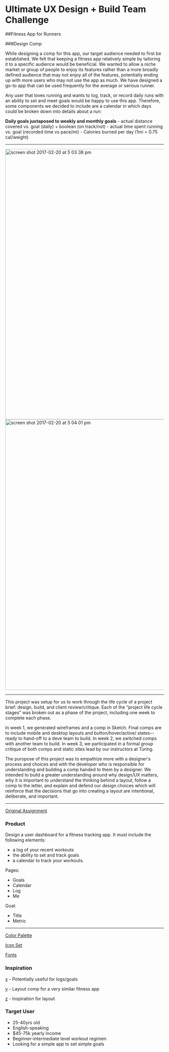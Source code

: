 # Ultimate UX Design + Build Team Challenge

##Fitness App for Runners

###Design Comp

While designing a comp for this app, our target audience needed to first be established. We felt that keeping a fitness app relatively simple by tailoring it to a specific audience would be beneficial. We wanted to allow a niche market or group of people to enjoy its features rather than a more broadly defined audience that may not enjoy all of the features, potentially ending up with more users who may not use the app as much. We have designed a go-to app that can be used frequently for the average or serious runner.

Any user that loves running and wants to log, track, or record daily runs with an ability to set and meet goals would be happy to use this app. Therefore, some components we decided to include are a calendar in which days could be broken down into details about a run:

**Daily goals juxtaposed to weekly and monthly goals**	- actual distance covered vs. goal (daily) + boolean (on track/not)
	- actual time spent running vs. goal (recorded time vs pace/mi)
	- Calories burned per day (1mi = 0.75 cal/weight) 

---

<img width="859" alt="screen shot 2017-02-20 at 5 03 38 pm" src="https://cloud.githubusercontent.com/assets/13802107/23145824/b6fb5476-f78e-11e6-8d53-984534b65344.png">

<img width="860" alt="screen shot 2017-02-20 at 5 04 01 pm" src="https://cloud.githubusercontent.com/assets/13802107/23145825/baa2d202-f78e-11e6-8243-ad264e96f055.png">

---

This project was setup for us to work through the life cycle of a project brief: design, build, and client review/critique. Each of the “project life cycle stages” was broken out as a phase of the project, including one week to complete each phase. 

In week 1, we generated wireframes and a comp in Sketch. Final comps are to include mobile and desktop layouts and button/hover/active/ states--ready to hand-off to a deve team to build. In week 2, we switched comps with another team to build. In week 3, we participated in a formal group critique of both comps and static sites lead by our instructors at Turing.

The puropose of this project was to empathize more with a designer's process and choices and with the developer who is responsible for understanding and building a comp handed to them by a designer. We intended to build a greater understanding around why design/UX matters, why it is important to understand the thinking behind a layout, follow a comp to the letter, and explain and defend our design choices which will reinforce that the decisions that go into creating a layout are intentional, deliberate, and important.

---

[Original Assignment](http://frontend.turing.io/projects/ultimate-ux-ui-team-challenge.html)

### Product

Design a user dashboard for a fitness tracking app. It must include the following elements:

* a log of your recent workouts
* the ability to set and track goals
* a calendar to track your workouts.

Pages:

* Goals
* Calendar
* Log
* Me

Goal:

* Title
* Metric

---

[Color Palette](https://coolors.co/b8d8d8-7a9e9f-4f6367-eef5db-fe5f55)

[Icon Set](https://www.sketchappsources.com/free-source/2039-basic-icons-sketch-freebie-resource.html)

[Fonts](https://fonts.google.com/?query=open&selection.family=Open+Sans:300,700)

### Inspiration

[x](https://www.behance.net/gallery/48351699/Information-Anomalies) - Potentially useful for logs/goals

[y](https://www.behance.net/gallery/30935161/MediFit-Admin-Dashboard) - Layout comp for a very similar fitness app

[z](http://www.pcmag.com/article2/0,2817,2485287,00.asp) - Inspiration for layout

### Target User

* 25-40yrs old
* English-speaking
* $45-75k yearly income
* Beginner-intermediate level workout regimen
* Looking for a simple app to set simple goals
